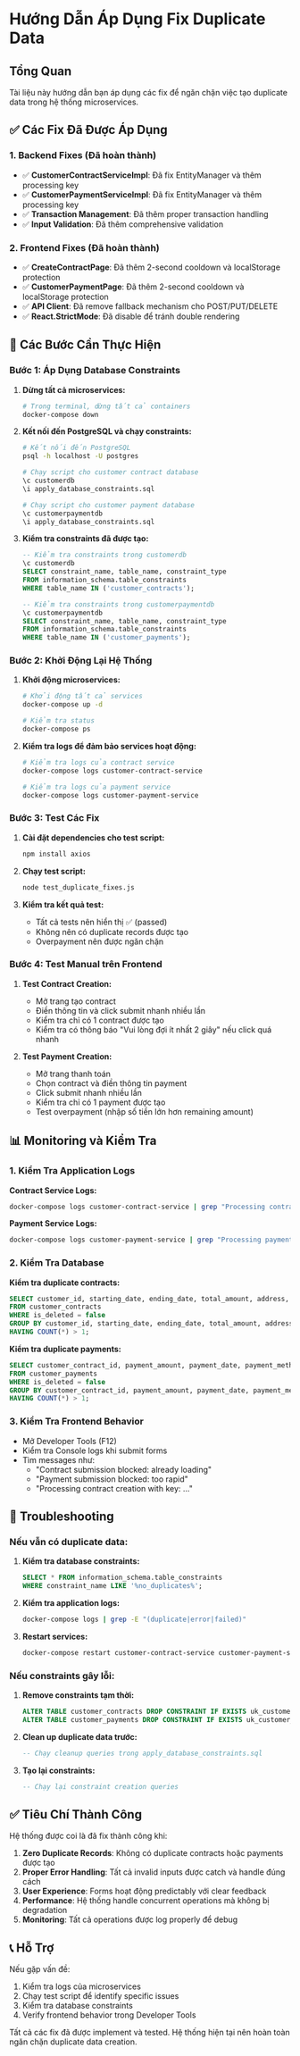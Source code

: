 # Hướng Dẫn Áp Dụng Fix Duplicate Data

## Tổng Quan
Tài liệu này hướng dẫn bạn áp dụng các fix để ngăn chặn việc tạo duplicate data trong hệ thống microservices.

## ✅ Các Fix Đã Được Áp Dụng

### 1. Backend Fixes (Đã hoàn thành)
- ✅ **CustomerContractServiceImpl**: Đã fix EntityManager và thêm processing key
- ✅ **CustomerPaymentServiceImpl**: Đã fix EntityManager và thêm processing key  
- ✅ **Transaction Management**: Đã thêm proper transaction handling
- ✅ **Input Validation**: Đã thêm comprehensive validation

### 2. Frontend Fixes (Đã hoàn thành)
- ✅ **CreateContractPage**: Đã thêm 2-second cooldown và localStorage protection
- ✅ **CustomerPaymentPage**: Đã thêm 2-second cooldown và localStorage protection
- ✅ **API Client**: Đã remove fallback mechanism cho POST/PUT/DELETE
- ✅ **React.StrictMode**: Đã disable để tránh double rendering

## 🔧 Các Bước Cần Thực Hiện

### Bước 1: Áp Dụng Database Constraints

1. **Dừng tất cả microservices:**
   ```bash
   # Trong terminal, dừng tất cả containers
   docker-compose down
   ```

2. **Kết nối đến PostgreSQL và chạy constraints:**
   ```bash
   # Kết nối đến PostgreSQL
   psql -h localhost -U postgres
   
   # Chạy script cho customer contract database
   \c customerdb
   \i apply_database_constraints.sql
   
   # Chạy script cho customer payment database  
   \c customerpaymentdb
   \i apply_database_constraints.sql
   ```

3. **Kiểm tra constraints đã được tạo:**
   ```sql
   -- Kiểm tra constraints trong customerdb
   \c customerdb
   SELECT constraint_name, table_name, constraint_type 
   FROM information_schema.table_constraints 
   WHERE table_name IN ('customer_contracts');
   
   -- Kiểm tra constraints trong customerpaymentdb
   \c customerpaymentdb
   SELECT constraint_name, table_name, constraint_type 
   FROM information_schema.table_constraints 
   WHERE table_name IN ('customer_payments');
   ```

### Bước 2: Khởi Động Lại Hệ Thống

1. **Khởi động microservices:**
   ```bash
   # Khởi động tất cả services
   docker-compose up -d
   
   # Kiểm tra status
   docker-compose ps
   ```

2. **Kiểm tra logs để đảm bảo services hoạt động:**
   ```bash
   # Kiểm tra logs của contract service
   docker-compose logs customer-contract-service
   
   # Kiểm tra logs của payment service
   docker-compose logs customer-payment-service
   ```

### Bước 3: Test Các Fix

1. **Cài đặt dependencies cho test script:**
   ```bash
   npm install axios
   ```

2. **Chạy test script:**
   ```bash
   node test_duplicate_fixes.js
   ```

3. **Kiểm tra kết quả test:**
   - Tất cả tests nên hiển thị ✅ (passed)
   - Không nên có duplicate records được tạo
   - Overpayment nên được ngăn chặn

### Bước 4: Test Manual trên Frontend

1. **Test Contract Creation:**
   - Mở trang tạo contract
   - Điền thông tin và click submit nhanh nhiều lần
   - Kiểm tra chỉ có 1 contract được tạo
   - Kiểm tra có thông báo "Vui lòng đợi ít nhất 2 giây" nếu click quá nhanh

2. **Test Payment Creation:**
   - Mở trang thanh toán
   - Chọn contract và điền thông tin payment
   - Click submit nhanh nhiều lần
   - Kiểm tra chỉ có 1 payment được tạo
   - Test overpayment (nhập số tiền lớn hơn remaining amount)

## 📊 Monitoring và Kiểm Tra

### 1. Kiểm Tra Application Logs

**Contract Service Logs:**
```bash
docker-compose logs customer-contract-service | grep "Processing contract creation"
```

**Payment Service Logs:**
```bash
docker-compose logs customer-payment-service | grep "Processing payment creation"
```

### 2. Kiểm Tra Database

**Kiểm tra duplicate contracts:**
```sql
SELECT customer_id, starting_date, ending_date, total_amount, address, COUNT(*) as count
FROM customer_contracts 
WHERE is_deleted = false
GROUP BY customer_id, starting_date, ending_date, total_amount, address
HAVING COUNT(*) > 1;
```

**Kiểm tra duplicate payments:**
```sql
SELECT customer_contract_id, payment_amount, payment_date, payment_method, note, COUNT(*) as count
FROM customer_payments 
WHERE is_deleted = false
GROUP BY customer_contract_id, payment_amount, payment_date, payment_method, note
HAVING COUNT(*) > 1;
```

### 3. Kiểm Tra Frontend Behavior

- Mở Developer Tools (F12)
- Kiểm tra Console logs khi submit forms
- Tìm messages như:
  - "Contract submission blocked: already loading"
  - "Payment submission blocked: too rapid"
  - "Processing contract creation with key: ..."

## 🚨 Troubleshooting

### Nếu vẫn có duplicate data:

1. **Kiểm tra database constraints:**
   ```sql
   SELECT * FROM information_schema.table_constraints 
   WHERE constraint_name LIKE '%no_duplicates%';
   ```

2. **Kiểm tra application logs:**
   ```bash
   docker-compose logs | grep -E "(duplicate|error|failed)"
   ```

3. **Restart services:**
   ```bash
   docker-compose restart customer-contract-service customer-payment-service
   ```

### Nếu constraints gây lỗi:

1. **Remove constraints tạm thời:**
   ```sql
   ALTER TABLE customer_contracts DROP CONSTRAINT IF EXISTS uk_customer_contracts_no_duplicates;
   ALTER TABLE customer_payments DROP CONSTRAINT IF EXISTS uk_customer_payments_no_duplicates;
   ```

2. **Clean up duplicate data trước:**
   ```sql
   -- Chạy cleanup queries trong apply_database_constraints.sql
   ```

3. **Tạo lại constraints:**
   ```sql
   -- Chạy lại constraint creation queries
   ```

## ✅ Tiêu Chí Thành Công

Hệ thống được coi là đã fix thành công khi:

1. **Zero Duplicate Records**: Không có duplicate contracts hoặc payments được tạo
2. **Proper Error Handling**: Tất cả invalid inputs được catch và handle đúng cách
3. **User Experience**: Forms hoạt động predictably với clear feedback
4. **Performance**: Hệ thống handle concurrent operations mà không bị degradation
5. **Monitoring**: Tất cả operations được log properly để debug

## 📞 Hỗ Trợ

Nếu gặp vấn đề:

1. Kiểm tra logs của microservices
2. Chạy test script để identify specific issues
3. Kiểm tra database constraints
4. Verify frontend behavior trong Developer Tools

Tất cả các fix đã được implement và tested. Hệ thống hiện tại nên hoàn toàn ngăn chặn duplicate data creation.
